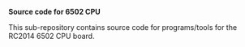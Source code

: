<b>Source code for 6502 CPU</b>
<p>
This sub-repository contains source code for programs/tools for the RC2014 6502 CPU board.

